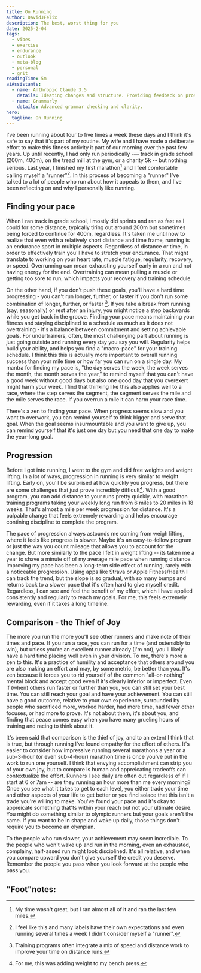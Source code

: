 ```yaml
---
title: On Running
author: DavidJFelix
description: The best, worst thing for you
date: 2025-2-04
tags:
  - vibes
  - exercise
  - endurance
  - outlook
  - meta-blog
  - personal
  - grit
readingTime: 5m
aiAssistants:
  - name: Anthropic Claude 3.5
    details: Ideating changes and structure. Providing feedback on prose.
  - name: Grammarly
    details: Advanced grammar checking and clarity.
hero:
  tagline: On Running
---
```


I've been running about four to five times a week these days and I think it's safe to say that it's part of my routine.
My wife and I have made a deliberate effort to make this fitness activity it part of our morning over the past few years.
Up until recently, I had only run periodically -— track in grade school (200m, 400m), on the tread mill at the gym, or a charity 5k -- but nothing serious.
Last year, I finished my first marathon[^1] and I feel comfortable calling myself a "runner"[^2].
In this process of becoming a "runner" I've talked to a lot of people who run about how it appeals to them, and I've been reflecting on and why I personally like running.

## Finding your pace

When I ran track in grade school, I mostly did sprints and ran as fast as I could for some distance, typically tiring out around 200m but sometimes being forced to continue for 400m, regardless.
It's taken me until now to realize that even with a relatively short distance and time frame, running is an endurance sport in multiple aspects.
Regardless of distance or time, in order to effectively train you'll have to stretch your endurance.
That might translate to working on your heart rate, muscle fatigue, regularity, recovery, or speed.
Overrunning can mean exhausting yourself early in a run and not having energy for the end.
Overtraining can mean pulling a muscle or getting too sore to run, which impacts your recovery and training schedule.

On the other hand, if you don't push these goals, you'll have a hard time progressing - you can't run longer, further, or faster if you don't run some combination of longer, further, or faster [^3].
If you take a break from running (say, seasonally) or rest after an injury, you might notice a step backwards while you get back in the groove.
Finding your pace means maintaining your fitness and staying disciplined to a schedule as much as it does not overtraining - it's a balance between commitment and setting achievable goals.
For undertrainers, often, the most challenging part about running is just going outside and running every day you say you will.
Regularity helps build your ability, and helps you find a "macro-pace" for your training schedule.
I think this this is actually more important to overall running success than your mile time or how far you can run on a single day.
My mantra for finding my pace is, "the day serves the week, the week serves the month, the month serves the year," to remind myself that you can't have a good week without good days but also one good day that you overexert might harm your week.
I find that thinking like this also applies well to a race, where the step serves the segment, the segment serves the mile and the mile serves the race.
If you overrun a mile it can harm your race time.

There's a zen to finding your pace.
When progress seems slow and you want to overwork, you can remind yourself to think bigger and serve that goal.
When the goal seems insurmountable and you want to give up, you can remind yourself that it's just one day but you need that one day to make the year-long goal.

## Progression

Before I got into running, I went to the gym and did free weights and weight lifting.
In a lot of ways, progression in running is very similar to weight lifting.
Early on, you'll be surprised at how quickly you progress, but there are some challenges that just prove incredibly difficult[^4].
With a good program, you can add distance to your runs pretty quickly, with marathon training programs taking your weekly long run from 6 miles to 20 miles in 18 weeks.
That's almost a mile per week progression for distance.
It's a palpable change that feels extremely rewarding and helps encourage contining discipline to complete the program.

The pace of progression always astounds me coming from weigh lifting, where it feels like progress is slower.
Maybe it's an easy-to-follow program or just the way you count mileage that allows you to account for the change.
But more similarly to the pace I felt in weight lifting -- its taken me a year to shave a minute off of my average mile pace when running distance.
Improving my pace has been a long-term side effect of running, rarely with a noticeable progression.
Using apps like Strava or Apple Fitness/Health I can track the trend, but the slope is so gradual, with so many bumps and returns back to a slower pace that it's often hard to give myself credit.
Regardless, I can see and feel the benefit of my effort, which I have applied consistently and regularly to reach my goals.
For me, this feels extremely rewarding, even if it takes a long timeline.

## Comparison - the Thief of Joy

The more you run the more you'll see other runners and make note of their times and pace.
If you run a race, you can run for a time (and ostensibly to win), but unless you're an excellent runner already (I'm not), you'll likely have a hard time placing well even in your division.
To me, there's more a zen to this.
It's a practice of humility and acceptance that others around you are also making an effort and may, by some metric, be better than you.
It's zen because it forces you to rid yourself of the common "all-or-nothing" mental block and accept good even if it's clearly inferior or imperfect.
Even if (when) others run faster or further than you, you can still set your best time.
You can still reach your goal and have your achievement.
You can still have a good outcome, relative to your own experience, surrounded by people who sacrificed more, worked harder, had more time, had fewer other focuses, or had more to prove.
It's not about them, it's about you, and finding that peace comes easy when you have many grueling hours of training and racing to think about it.

It's been said that comparison is the thief of joy, and to an extent I think that is true, but through running I've found empathy for the effort of others.
It's easier to consider how impressive running several marathons a year or a sub-3-hour (or even sub-4-hour) marathon time is once you've put in the work to run one yourself.
I think that envying accomplishment can strip you of your own joy, but to compare is human and appreicating tradeoffs can contextualize the effort.
Runners I see daily are often out regardless of if I start at 6 or 7am -- are they running an hour more than me every morning?
Once you see what it takes to get to each level, you either trade your time and other aspects of your life to get better or you find solace that this isn't a trade you're willing to make.
You've found your pace and it's okay to appreicate something that'ts within your reach but not your ultimate desire.
You might do something similar to olympic runners but your goals aren't the same.
If you want to be in shape and wake up daily, those things don't require you to become an olympian.

To the people who run slower, your achievement may seem incredible.
To the people who won't wake up and run in the morning, even an exhausted, complainy, half-assed run might look disciplined.
It's all relative, and when you compare upward you don't give yourself the credit you deserve.
Remember the people you pass when you look forward at the people who pass you.

## "Foot"notes:
[^1]: My time wasn't great, but I ran almost all of it and ran the last few miles.
[^2]: I feel like this and many labels have their own expectations and even running several times a week I didn't consider myself a "runner".
[^3]: Training programs often integrate a mix of speed and distance work to improve your time on distance runs.
[^4]: For me, this was adding weight to my bench press.
